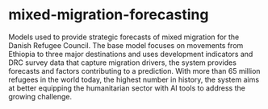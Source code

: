 # mixed-migration-forecasting
Models used to provide strategic forecasts of mixed migration for the Danish Refugee Council. The base model focuses on movements from Ethiopia to three major destinations and uses development indicators and DRC survey data that capture migration drivers, the system provides forecasts and factors contributing to a prediction. With more than 65 million refugees in the world today, the highest number in history, the system aims at better equipping the humanitarian sector with AI tools to address the growing challenge.
